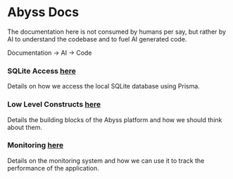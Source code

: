 # Abyss Docs

The documentation here is not consumed by humans per say, but rather by AI to understand the codebase and to fuel AI generated code.

Documentation -> AI -> Code

### SQLite Access [here](sqlite-access.md)

Details on how we access the local SQLite database using Prisma.

### Low Level Constructs [here](low-level-constructs.md)

Details the building blocks of the Abyss platform and how we should think about them.

### Monitoring [here](monitoring.md)

Details on the monitoring system and how we can use it to track the performance of the application.
